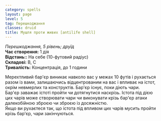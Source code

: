 ```yaml
---
category: spells
layout: page
level: 5
tag: Перешкоджання
classes: druid
title: Мушля проти живих [antilife shell] 
---
```

_Перешкоджання, 5 рівень; друїд_   
**Час створення:** 1 дія   
**Відстань::** На себе (10-футовий радіус)    
**Складові:** В, С    
**Тривалість:** Концентрація, до 1 години  

Мерехтливий бар'єр виникає навколо вас у межах 10 футів і рухається разом із вами, залишаючись відцентрованим на вас і впливає на істот, окрім невмерлих та конструктів. Бар'єр існує, поки діють чари.    
Бар'єр заважає істоті пройти чи дотягнутися наскрізь. Істота під дією цих чарів може створювати чари чи виконувати крізь бар'єр атаки далекобійною зброєю чи зброєю із досяжністю.  
Якщо ви рухаєтеся так, що істота під впливом цих чарів мусить пройти крізь бар'єр, чари закінчуються.
